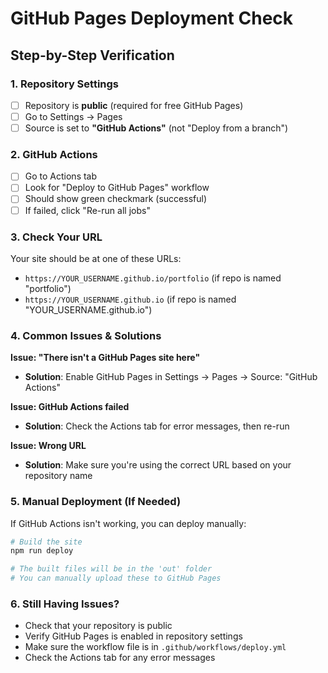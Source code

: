 # GitHub Pages Deployment Check

## Step-by-Step Verification

### 1. Repository Settings
- [ ] Repository is **public** (required for free GitHub Pages)
- [ ] Go to Settings → Pages
- [ ] Source is set to **"GitHub Actions"** (not "Deploy from a branch")

### 2. GitHub Actions
- [ ] Go to Actions tab
- [ ] Look for "Deploy to GitHub Pages" workflow
- [ ] Should show green checkmark (successful)
- [ ] If failed, click "Re-run all jobs"

### 3. Check Your URL
Your site should be at one of these URLs:
- `https://YOUR_USERNAME.github.io/portfolio` (if repo is named "portfolio")
- `https://YOUR_USERNAME.github.io` (if repo is named "YOUR_USERNAME.github.io")

### 4. Common Issues & Solutions

**Issue: "There isn't a GitHub Pages site here"**
- **Solution**: Enable GitHub Pages in Settings → Pages → Source: "GitHub Actions"

**Issue: GitHub Actions failed**
- **Solution**: Check the Actions tab for error messages, then re-run

**Issue: Wrong URL**
- **Solution**: Make sure you're using the correct URL based on your repository name

### 5. Manual Deployment (If Needed)
If GitHub Actions isn't working, you can deploy manually:

```bash
# Build the site
npm run deploy

# The built files will be in the 'out' folder
# You can manually upload these to GitHub Pages
```

### 6. Still Having Issues?
- Check that your repository is public
- Verify GitHub Pages is enabled in repository settings
- Make sure the workflow file is in `.github/workflows/deploy.yml`
- Check the Actions tab for any error messages
